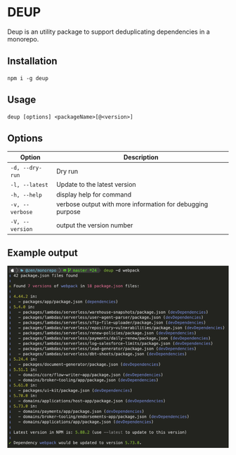 # DEUP

Deup is an utility package to support deduplicating dependencies in a monorepo.

## Installation

```
npm i -g deup
```

## Usage

```
deup [options] <packageName>[@<version>]
```

## Options

| Option | Description |
| --- | --- |
| `-d, --dry-run` | Dry run |
| `-l, --latest` | Update to the latest version |
| `-h, --help` | display help for command |
| `-v, --verbose` | verbose output with more information for debugging purpose |
| `-V, --version` | output the version number |

## Example output

![](./docs/dry-run-screenshot.png)
